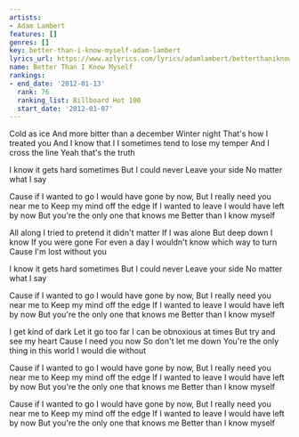 ```yaml
---
artists:
- Adam Lambert
features: []
genres: []
key: better-than-i-know-myself-adam-lambert
lyrics_url: https://www.azlyrics.com/lyrics/adamlambert/betterthaniknowmyself.html
name: Better Than I Know Myself
rankings:
- end_date: '2012-01-13'
  rank: 76
  ranking_list: Billboard Hot 100
  start_date: '2012-01-07'
---
```


Cold as ice
And more bitter than a december
Winter night
That's how I treated you
And I know that I
I sometimes tend to lose my temper
And I cross the line
Yeah that's the truth

I know it gets hard sometimes
But I could never
Leave your side
No matter what I say


Cause if I wanted to go I would have gone by now,
But I really need you near me to
Keep my mind off the edge
If I wanted to leave I would have left by now
But you're the only one that knows me
Better than I know myself

All along
I tried to pretend it didn't matter
If I was alone
But deep down I know
If you were gone
For even a day I wouldn't know which way to turn
Cause I'm lost without you

I know it gets hard sometimes
But I could never
Leave your side
No matter what I say


Cause if I wanted to go I would have gone by now,
But I really need you near me to
Keep my mind off the edge
If I wanted to leave I would have left by now
But you're the only one that knows me
Better than I know myself


I get kind of dark
Let it go too far
I can be obnoxious at times
But try and see my heart
Cause I need you now
So don't let me down
You're the only thing in this world
I would die without


Cause if I wanted to go I would have gone by now,
But I really need you near me to
Keep my mind off the edge
If I wanted to leave I would have left by now
But you're the only one that knows me
Better than I know myself

Cause if I wanted to go I would have gone by now,
But I really need you near me to
Keep my mind off the edge
If I wanted to leave I would have left by now
But you're the only one that knows me
Better than I know myself



